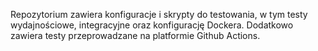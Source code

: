 Repozytorium zawiera konfiguracje i skrypty do testowania, w tym testy wydajnościowe, integracyjne oraz konfigurację Dockera. Dodatkowo zawiera testy przeprowadzane na platformie Github Actions.